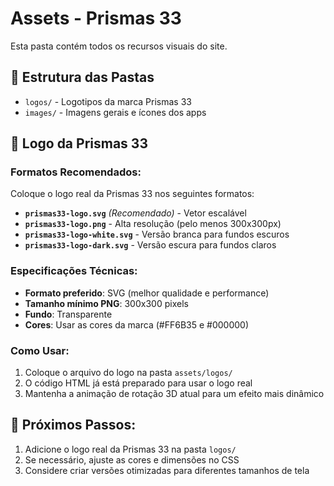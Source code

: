 # Assets - Prismas 33

Esta pasta contém todos os recursos visuais do site.

## 📁 Estrutura das Pastas

- `logos/` - Logotipos da marca Prismas 33
- `images/` - Imagens gerais e ícones dos apps

## 🎨 Logo da Prismas 33

### Formatos Recomendados:
Coloque o logo real da Prismas 33 nos seguintes formatos:

- **`prismas33-logo.svg`** *(Recomendado)* - Vetor escalável
- **`prismas33-logo.png`** - Alta resolução (pelo menos 300x300px)
- **`prismas33-logo-white.svg`** - Versão branca para fundos escuros
- **`prismas33-logo-dark.svg`** - Versão escura para fundos claros

### Especificações Técnicas:
- **Formato preferido**: SVG (melhor qualidade e performance)
- **Tamanho mínimo PNG**: 300x300 pixels
- **Fundo**: Transparente
- **Cores**: Usar as cores da marca (#FF6B35 e #000000)

### Como Usar:
1. Coloque o arquivo do logo na pasta `assets/logos/`
2. O código HTML já está preparado para usar o logo real
3. Mantenha a animação de rotação 3D atual para um efeito mais dinâmico

## 📝 Próximos Passos:
1. Adicione o logo real da Prismas 33 na pasta `logos/`
2. Se necessário, ajuste as cores e dimensões no CSS
3. Considere criar versões otimizadas para diferentes tamanhos de tela
